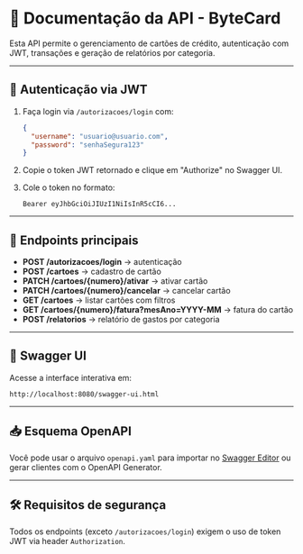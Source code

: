 # 📘 Documentação da API - ByteCard

Esta API permite o gerenciamento de cartões de crédito, autenticação com JWT, transações e geração de relatórios por categoria.

---

## 🔐 Autenticação via JWT

1. Faça login via `/autorizacoes/login` com:
   ```json
   {
     "username": "usuario@usuario.com",
     "password": "senhaSegura123"
   }
   ```

2. Copie o token JWT retornado e clique em "Authorize" no Swagger UI.

3. Cole o token no formato:

   ```
   Bearer eyJhbGciOiJIUzI1NiIsInR5cCI6...
   ```

---

## 🚀 Endpoints principais

- **POST /autorizacoes/login** → autenticação
- **POST /cartoes** → cadastro de cartão
- **PATCH /cartoes/{numero}/ativar** → ativar cartão
- **PATCH /cartoes/{numero}/cancelar** → cancelar cartão
- **GET /cartoes** → listar cartões com filtros
- **GET /cartoes/{numero}/fatura?mesAno=YYYY-MM** → fatura do cartão
- **POST /relatorios** → relatório de gastos por categoria

---

## 📂 Swagger UI

Acesse a interface interativa em:

```
http://localhost:8080/swagger-ui.html
```

---

## 📥 Esquema OpenAPI

Você pode usar o arquivo `openapi.yaml` para importar no [Swagger Editor](https://editor.swagger.io) ou gerar clientes com o OpenAPI Generator.

---

## 🛠️ Requisitos de segurança

Todos os endpoints (exceto `/autorizacoes/login`) exigem o uso de token JWT via header `Authorization`.